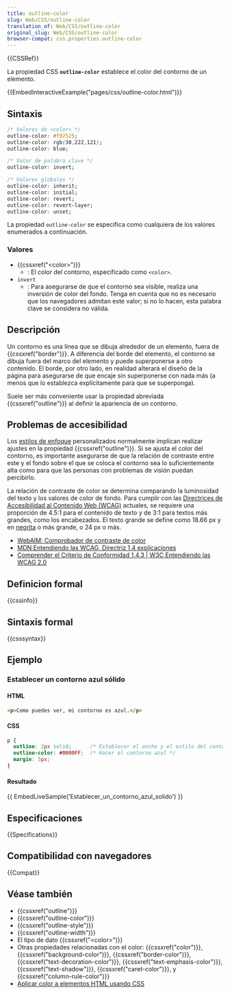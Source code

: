 ```yaml
---
title: outline-color
slug: Web/CSS/outline-color
translation_of: Web/CSS/outline-color
original_slug: Web/CSS/outline-color
browser-compat: css.properties.outline-color
---
```


{{CSSRef}}

La propiedad CSS **`outline-color`** establece el color del contorno de un elemento.

{{EmbedInteractiveExample("pages/css/outline-color.html")}}

## Sintaxis

```css
/* Valores de <color> */
outline-color: #f92525;
outline-color: rgb(30,222,121);
outline-color: blue;

/* Valor de palabra clave */
outline-color: invert;

/* Valores globales */
outline-color: inherit;
outline-color: initial;
outline-color: revert;
outline-color: revert-layer;
outline-color: unset;
```

La propiedad `outline-color` se especifica como cualquiera de los valores enumerados a continuación.

### Valores

- {{cssxref("&lt;color&gt;")}}
  - : El color del contorno, especificado como `<color>`.
- `invert`
  - : Para asegurarse de que el contorno sea visible, realiza una inversión de color del fondo. Tenga en cuenta que no es necesario que los navegadores admitan este valor; si no lo hacen, esta palabra clave se considera no válida.

## Descripción

Un contorno es una línea que se dibuja alrededor de un elemento, fuera de {{cssxref("border")}}. A diferencia del borde del elemento, el contorno se dibuja fuera del marco del elemento y puede superponerse a otro contenido. El borde, por otro lado, en realidad alterará el diseño de la página para asegurarse de que encaje sin superponerse con nada más (a menos que lo establezca explícitamente para que se superponga).

Suele ser más conveniente usar la propiedad abreviada {{cssxref("outline")}} al definir la apariencia de un contorno.

## Problemas de accesibilidad

Los [estilos de enfoque](/es/docs/Web/CSS/:focus) personalizados normalmente implican realizar ajustes en la propiedad {{cssxref("outline")}}. Si se ajusta el color del contorno, es importante asegurarse de que la relación de contraste entre este y el fondo sobre el que se coloca el contorno sea lo suficientemente alta como para que las personas con problemas de visión puedan percibirlo.

La relación de contraste de color se determina comparando la luminosidad del texto y los valores de color de fondo. Para cumplir con las [Directrices de Accesibilidad al Contenido Web (WCAG)](https://www.w3.org/WAI/standards-guidelines/wcag/) actuales, se requiere una proporción de 4.5:1 para el contenido de texto y de 3:1 para textos más grandes, como los encabezados. El texto grande se define como 18.66 px y en [negrita](/es/docs/Web/CSS/font-weight) o más grande, o 24 px o más.

- [WebAIM: Comprobador de contraste de color](https://webaim.org/resources/contrastchecker/)
- [MDN Entendiendo las WCAG, Directriz 1.4 explicaciones](/es/docs/Web/Accessibility/Understanding_WCAG/Perceivable#guideline_1.4_make_it_easier_for_users_to_see_and_hear_content_including_separating_foreground_from_background)
- [Comprender el Criterio de Conformidad 1.4.3 | W3C Entendiendo las WCAG 2.0](https://www.w3.org/TR/UNDERSTANDING-WCAG20/visual-audio-contrast-contrast.html)

## Definicion formal

{{cssinfo}}

## Sintaxis formal

{{csssyntax}}

## Ejemplo

### Establecer un contorno azul sólido

#### HTML

```html
<p>Como puedes ver, mi contorno es azul.</p>
```

#### CSS

```css
p {
  outline: 2px solid;      /* Establecer el ancho y el estilo del contorno */
  outline-color: #0000FF;  /* Hacer el contorno azul */
  margin: 5px;
}
```

#### Resultado

{{ EmbedLiveSample('Establecer_un_contorno_azul_solido') }}

## Especificaciones

{{Specifications}}

## Compatibilidad con navegadores

{{Compat}}

## Véase también

- {{cssxref("outline")}}
- {{cssxref("outline-color")}}
- {{cssxref("outline-style")}}
- {{cssxref("outline-width")}}
- El tipo de dato {{cssxref("&lt;color&gt;")}}
- Otras propiedades relacionadas con el color: {{cssxref("color")}}, {{cssxref("background-color")}}, {{cssxref("border-color")}}, {{cssxref("text-decoration-color")}}, {{cssxref("text-emphasis-color")}}, {{cssxref("text-shadow")}}, {{cssxref("caret-color")}}, y {{cssxref("column-rule-color")}}
- [Aplicar color a elementos HTML usando CSS](/es/docs/Web/CSS/CSS_Colors/Applying_color)
